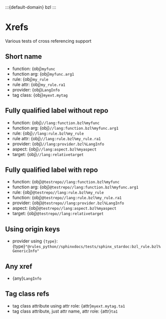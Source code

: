 :::{default-domain} bzl
:::

# Xrefs

Various tests of cross referencing support

## Short name

* function: {obj}`myfunc`
* function arg: {obj}`myfunc.arg1`
* rule: {obj}`my_rule`
* rule attr: {obj}`my_rule.ra1`
* provider: {obj}`LangInfo`
* tag class: {obj}`myext.mytag`

## Fully qualified label without repo

* function: {obj}`//lang:function.bzl%myfunc`
* function arg: {obj}`//lang:function.bzl%myfunc.arg1`
* rule: {obj}`//lang:rule.bzl%my_rule`
* rule attr: {obj}`//lang:rule.bzl%my_rule.ra1`
* provider: {obj}`//lang:provider.bzl%LangInfo`
* aspect: {obj}`//lang:aspect.bzl%myaspect`
* target: {obj}`//lang:relativetarget`

## Fully qualified label with repo

* function: {obj}`@testrepo//lang:function.bzl%myfunc`
* function arg: {obj}`@testrepo//lang:function.bzl%myfunc.arg1`
* rule: {obj}`@testrepo//lang:rule.bzl%my_rule`
* function: {obj}`@testrepo//lang:rule.bzl%my_rule.ra1`
* provider: {obj}`@testrepo//lang:provider.bzl%LangInfo`
* aspect: {obj}`@testrepo//lang:aspect.bzl%myaspect`
* target: {obj}`@testrepo//lang:relativetarget`

## Using origin keys

* provider using `{type}`: {type}`"@rules_python//sphinxdocs/tests/sphinx_stardoc:bzl_rule.bzl%GenericInfo"`

## Any xref

* {any}`LangInfo`

## Tag class refs

* tag class attribute using attr role: {attr}`myext.mytag.ta1`
* tag class attribute, just attr name, attr role: {attr}`ta1`
